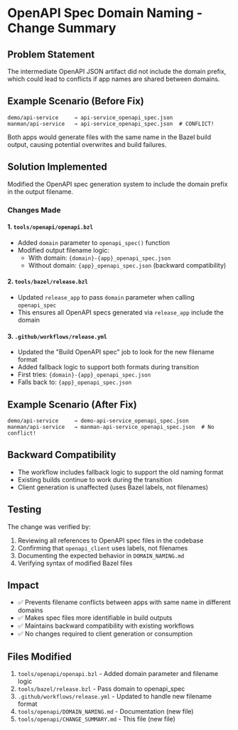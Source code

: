 # OpenAPI Spec Domain Naming - Change Summary

## Problem Statement
The intermediate OpenAPI JSON artifact did not include the domain prefix, which could lead to conflicts if app names are shared between domains.

## Example Scenario (Before Fix)
```
demo/api-service     → api-service_openapi_spec.json
manman/api-service   → api-service_openapi_spec.json  # CONFLICT!
```

Both apps would generate files with the same name in the Bazel build output, causing potential overwrites and build failures.

## Solution Implemented
Modified the OpenAPI spec generation system to include the domain prefix in the output filename.

### Changes Made

#### 1. `tools/openapi/openapi.bzl`
- Added `domain` parameter to `openapi_spec()` function
- Modified output filename logic:
  - With domain: `{domain}-{app}_openapi_spec.json`
  - Without domain: `{app}_openapi_spec.json` (backward compatibility)

#### 2. `tools/bazel/release.bzl`
- Updated `release_app` to pass `domain` parameter when calling `openapi_spec`
- This ensures all OpenAPI specs generated via `release_app` include the domain

#### 3. `.github/workflows/release.yml`
- Updated the "Build OpenAPI spec" job to look for the new filename format
- Added fallback logic to support both formats during transition
- First tries: `{domain}-{app}_openapi_spec.json`
- Falls back to: `{app}_openapi_spec.json`

## Example Scenario (After Fix)
```
demo/api-service     → demo-api-service_openapi_spec.json
manman/api-service   → manman-api-service_openapi_spec.json  # No conflict!
```

## Backward Compatibility
- The workflow includes fallback logic to support the old naming format
- Existing builds continue to work during the transition
- Client generation is unaffected (uses Bazel labels, not filenames)

## Testing
The change was verified by:
1. Reviewing all references to OpenAPI spec files in the codebase
2. Confirming that `openapi_client` uses labels, not filenames
3. Documenting the expected behavior in `DOMAIN_NAMING.md`
4. Verifying syntax of modified Bazel files

## Impact
- ✅ Prevents filename conflicts between apps with same name in different domains
- ✅ Makes spec files more identifiable in build outputs
- ✅ Maintains backward compatibility with existing workflows
- ✅ No changes required to client generation or consumption

## Files Modified
1. `tools/openapi/openapi.bzl` - Added domain parameter and filename logic
2. `tools/bazel/release.bzl` - Pass domain to openapi_spec
3. `.github/workflows/release.yml` - Updated to handle new filename format
4. `tools/openapi/DOMAIN_NAMING.md` - Documentation (new file)
5. `tools/openapi/CHANGE_SUMMARY.md` - This file (new file)
